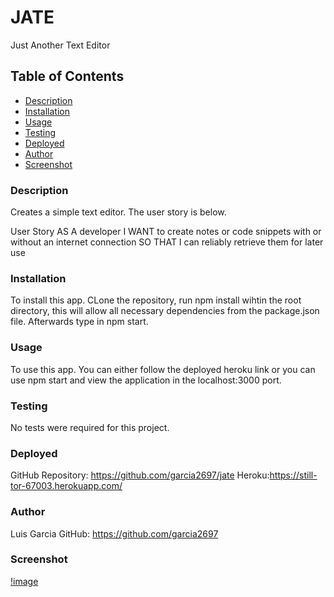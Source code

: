# JATE
Just Another Text Editor


## Table of Contents

- [Description](#Description)
- [Installation](#Installation)
- [Usage](#Usage)
- [Testing](#Testing)
- [Deployed](#Deployed)
- [Author](#author)
- [Screenshot](#Screenshot)


### Description
Creates a simple text editor. The user story is below.

User Story
AS A developer
I WANT to create notes or code snippets with or without an internet connection
SO THAT I can reliably retrieve them for later use

### Installation
To install this app. CLone the repository, run npm install wihtin the root directory, this will allow all necessary dependencies from the package.json file. Afterwards type in npm start. 

### Usage
To use this app. You can either follow the deployed heroku link or you can use npm start and view the application in the localhost:3000 port.

### Testing
No tests were required for this project.

### Deployed
GitHub Repository: https://github.com/garcia2697/jate
Heroku:https://still-tor-67003.herokuapp.com/


### Author
Luis Garcia
GitHub: https://github.com/garcia2697

### Screenshot
[!image](screenshot.PNG)
